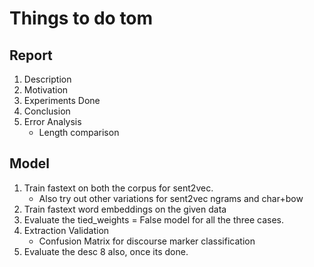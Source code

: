 # Things to do tom

## Report 

1. Description
2. Motivation 
3. Experiments Done 
4. Conclusion 
5. Error Analysis
    - Length comparison 

## Model 

1. Train fastext on both the corpus for sent2vec. 
    - Also try out other variations for sent2vec ngrams and char+bow 
2. Train fastext word embeddings on the given data 
3. Evaluate the tied_weights = False model for all the three cases. 
4. Extraction Validation 
    - Confusion Matrix for discourse marker classification 
5. Evaluate the desc 8 also, once its done. 


